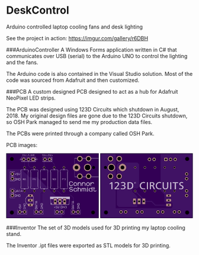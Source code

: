 # DeskControl
Arduino controlled laptop cooling fans and desk lighting

See the project in action: https://imgur.com/gallery/r6DBH

###ArduinoController
A Windows Forms application written in C# that communicates over USB (serial) to the Arduino UNO to control the lighting and the fans. 

The Arduino code is also contained in the Visual Studio solution. Most of the code was sourced from Adafruit and then customized.

###PCB
A custom designed PCB designed to act as a hub for Adafruit NeoPixel LED strips.

The PCB was designed using 123D Circuits which shutdown in August, 2018. My original design files are gone due to the 123D Circuits shutdown, so OSH Park managed to send me my production data files.

The PCBs were printed through a company called OSH Park.

PCB images:

<img src="https://github.com/Connor14/DeskControl/raw/master/PCB/pcb_front.png" width="250" />

<img src="https://github.com/Connor14/DeskControl/raw/master/PCB/pcb_back.png" width="250" />

###Inventor
The set of 3D models used for 3D printing my laptop cooling stand. 

The Inventor .ipt files were exported as STL models for 3D printing. 